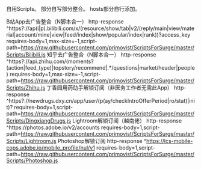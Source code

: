 自用Scripts。
部分自写部分整合。
hosts部分自行添加。

B站App去广告整合（N脚本合一）
http-response ^https?:\/\/ap(i|p).bilibili.com\/x\/(resource\/show\/tab|v2\/(reply\/main|view\/material|account\/mine|view|feed\/index|show\/popular\/index|rank))\?access_key requires-body=1,max-size=-1,script-path=https://raw.githubusercontent.com/primovist/ScriptsForSurge/master/Scripts/Bilibili.js
知乎去广告整合（N脚本合一）
http-response ^https?:\/\/api\.zhihu\.com\/(moments\?(action|feed_type)|topstory\/recommend|.*\/questions|market\/header|people) requires-body=1,max-size=-1,script-path=https://raw.githubusercontent.com/primovist/ScriptsForSurge/master/Scripts/Zhihu.js
丁香园用药助手解锁订阅（非医务工作者无需此App）
http-response ^https?:\/\/newdrugs\.dxy\.cn\/app\/user\/(p(ay\/checkIntroOfferPeriod|ro\/stat)|init)\? requires-body=1,script-path=https://raw.githubusercontent.com/primovist/ScriptsForSurge/master/Scripts/DingxiangDrugs.js
Lightroom解锁订阅（越南佬）
http-response ^https:\/\/photos\.adobe\.io\/v2\/accounts requires-body=1,script-path=https://raw.githubusercontent.com/primovist/ScriptsForSurge/master/Scripts/Lightroom.js
Photoshop解锁订阅
http-response ^https://lcs-mobile-cops.adobe.io/mobile_profile/nul/v1 requires-body=1,script-path=https://raw.githubusercontent.com/primovist/ScriptsForSurge/master/Scripts/Photoshop.js